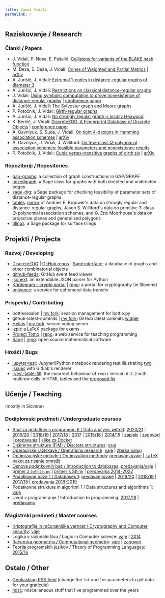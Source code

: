 ```yaml
---
title: Janoš Vidali
permalink: /
---
```


## Raziskovanje / Research

### Članki / Papers

* J. Vidali, P. Nose, E. Pašalić: [Collisions for variants of the BLAKE hash function](http://lkrv.fri.uni-lj.si/~janos/blake/collisions.pdf)
* M. Deza, E. Deza, J. Vidali: [Cones of Weighted and Partial Metrics](http://lkrv.fri.uni-lj.si/~janos/cones/) \| [arXiv](http://arxiv.org/abs/1101.0517)
* A. Jurišić, J. Vidali: [Extremal 1-codes in distance-regular graphs of diameter 3](http://link.springer.com/article/10.1007/s10623-012-9651-0)
* A. Jurišić, J. Vidali: [Restrictions on classical distance-regular graphs](http://link.springer.com/article/10.1007/s10801-017-0765-3)
* J. Vidali: [Using symbolic computation to prove nonexistence of distance-regular graphs](http://www.combinatorics.org/ojs/index.php/eljc/article/view/v25i4p21) \| [conference paper](https://www.mat.univie.ac.at/~slc/wpapers/FPSAC2019/105.html)
* A. Jurišić, J. Vidali: [The Sylvester graph and Moore graphs](https://www.sciencedirect.com/science/article/pii/S0195669818300313)
* P. Potočnik, J. Vidali: [Girth-regular graphs](https://amc-journal.eu/index.php/amc/article/view/1684)
* A. Jurišić, J. Vidali: [No strongly regular graph is locally Heawood](https://www.chebsbornik.ru/jour/article/view/605/498)
* K. Berčič, J. Vidali: [DiscreteZOO: A Fingerprint Database of Discrete Objects](https://link.springer.com/article/10.1007/s11786-020-00453-5?wt_mc=Internal.Event.1.SEM.ArticleAuthorOnlineFirst&utm_source=ArticleAuthorContributingOnlineFirst&utm_medium=email&utm_content=AA_en_06082018&ArticleAuthorContributingOnlineFirst_20200215) \| [conference paper](https://link.springer.com/chapter/10.1007%2F978-3-319-96418-8_5)
* A. Gavrilyuk, S. Suda, J. Vidali: [On tight 4-designs in Hamming association schemes](https://link.springer.com/article/10.1007%2Fs00493-019-4115-z) \| [arXiv](http://arxiv.org/abs/1809.07553)
* A. Gavrilyuk, J. Vidali, J. Williford: [On few-class *Q*-polynomial association schemes: feasible parameters and nonexistence results](https://amc-journal.eu/index.php/amc/article/view/2101)
* P. Potočnik, J. Vidali: [Cubic vertex-transitive graphs of girth six](https://www.sciencedirect.com/science/article/pii/S0012365X21004477) \| [arXiv](https://arxiv.org/abs/2005.01635)

### Repozitoriji / Repositories

* [gap-graphs](https://github.com/jaanos/gap-graphs): a collection of graph constructions in GAP/GRAPE
* [mixedgraph](https://github.com/jaanos/mixedgraph): a Sage class for graphs with both directed and undirected edges
* [sage-drg](https://github.com/jaanos/sage-drg): a Sage package for checking feasibility of parameter sets of distance-regular graphs
* [tables](https://github.com/jaanos/tables): [mirror](https://jaanos.github.io/tables) of Andries E. Brouwer's data on strongly regular and distance-regular graphs, Jason S. Williford's data on primitive 3-class *Q*-polynomial association schemes, and G. Eric Moorhouse's data on projective planes and generalised polygons
* [tilings](https://github.com/jaanos/tilings): a Sage package for surface tilings


## Projekti / Projects

### Razvoj / Developing

* [DiscreteZOO](https://discretezoo.xyz) \| [GitHub repos](https://github.com/DiscreteZOO) \| [Sage interface](https://github.com/DiscreteZOO/DiscreteZOO-sage): a database of graphs and other combinatorial objects
* [github-feeds](https://github.com/jaanos/github-feeds): GitHub event feed viewer
* [jsonext](https://github.com/jaanos/jsonext): an extendable JSON parser for Python
* [Kriptogram - crypto portal](https://lkrv.fri.uni-lj.si/crypto-portal/) \| [repo](https://github.com/jaanos/crypto-portal): a portal for cryptography (in Slovene)
* [onlyonce](https://github.com/jaanos/onlyonce): a service for ephemeral data transfer

### Prispevki / Contributing

* bottlesession \| [my fork](https://github.com/jaanos/bottlesession): session management for bottle.py
* github-latest-commits \| [my fork](https://github.com/jaanos/github-latest-commits-widget): GitHub latest commits [widget](https://jaanos.github.io/github-latest-commits-widget/?username=jaanos&repo=jaanos.github.io)
* [Helios](https://heliosvoting.org/) \| [my fork](https://github.com/jaanos/helios-server): secure voting server
* [izpit](https://github.com/ul-fmf/izpit): a LaTeX package for exams
* [Project Tomo](https://www.projekt-tomo.si/) \| [repo](https://github.com/ul-fmf/projekt-tomo): a web service for teaching programming
* [Sage](http://www.sagemath.org/) \| [repo](https://github.com/sagemath/sage): open source mathematical software

### Hrošči / Bugs

* [jupyter-test](https://github.com/jaanos/jupyter-test): Jupyter/IPython notebook rendering test illustrating [two](https://gitlab.com/gitlab-org/gitlab-ce/issues/31910) [issues](https://gitlab.com/gitlab-org/gitlab-ce/issues/37536) with GitLab's renderer
* [rvest-table-fill](https://github.com/jaanos/rvest-table-fill): the incorrect behaviour of `rvest` version `0.3.2` with multirow cells in HTML tables and the [proposed fix](https://github.com/tidyverse/rvest/pull/196)


## Učenje / Teaching
(mostly in Slovene)

### Dodiplomski predmeti / Undergraduate courses

* [Analiza podatkov s programom R / Data analysis with R](https://jaanos.github.io/APPR-zapiski/): [2020/21](https://github.com/jaanos/APPR-2020-21) \| [2019/20](https://github.com/jaanos/APPR-2019-20) \| [2018/19](https://github.com/jaanos/APPR-2018-19) \| [2017/18](https://github.com/jaanos/APPR-2017-18) \| [2017](https://github.com/jaanos/APPR-2017) \| [2015/16](https://github.com/jaanos/APPR-2015-16) \| [2014/15](https://github.com/jaanos/APPR-2014-15) \| [zapiski](https://github.com/jaanos/APPR-zapiski) \| [zagovori](https://github.com/jaanos/APPR-zagovori) \| [predavanja](https://github.com/alenFMF/APPR-15-16) \| [slike za Docker](https://github.com/jaanos/APPR-docker)
* [Diskretne strukture (FiM) / Discrete structures](https://jaanos.github.io/diskretne-strukture-fim/): [vaje](https://github.com/jaanos/diskretne-strukture-fim)
* [Operacijske raziskave / Operations research](https://jaanos.github.io/operacijske-raziskave/): [vaje](https://github.com/jaanos/operacijske-raziskave) \| [zbirka nalog](https://github.com/jaanos/or-zbirka)
* [Optimizacijske metode / Optimization methods](https://jaanos.github.io/optimizacijske-metode/): [predavanja/vaje](https://github.com/jaanos/optimizacijske-metode) \| [LaTeX paket za risanje omrežij](https://github.com/jaanos/omrezja)
* [Osnove podatkovnih baz / Introduction to databases](https://jaanos.github.io/OPB/): [predavanja/vaje](https://github.com/jaanos/OPB) \| [primer z `bottle.py`](https://github.com/jaanos/OPB-bottle) \| [primer s Shiny](https://github.com/jaanos/OPB-shiny) \| [predavanja 2014-2022](https://github.com/alenFMF/OPB14-15)
* [Podatkovne baze 1 / Databases 1](https://jaanos.github.io/podatkovne-baze-1/): [predavanja/vaje](https://github.com/jaanos/podatkovne-baze-1) \| [2019/20](https://github.com/jaanos/filmi) \| [2018/19](https://github.com/jaanos/najboljsi-filmi) \| [2017/18](https://github.com/jaanos/banka) \| [predavanja 2016-2019](https://github.com/matijapretnar/podatkovne-baze-1)
* Podatkovne strukture in algoritmi 1 / Data structures and algorithms 1: [vaje](https://github.com/jaanos/PSA1)
* Uvod v programiranje / Introduction to programming: [2017/18](https://github.com/jaanos/zelvje-dirke) \| [predavanja](https://github.com/matijapretnar/uvod-v-programiranje)

### Magistrski predmeti / Master courses

* [Kriptografija in računalniška varnost / Cryptography and Computer security](https://jaanos.github.io/kirv/): [vaje](https://github.com/jaanos/kirv)
* Logika v računalništvu / Logic in Computer science: [vaje](https://github.com/jaanos/LVR) \| [2014](https://github.com/jaanos/lvr-sat-janos)
* [Računska geometrija / Computational geometry](https://jaanos.github.io/computational-geometry/): [vaje](https://github.com/jaanos/computational-geometry) \| [zagovori](/zagovori/)
* Teorija programskih jezikov / Theory of Programming Languages: [2015/16](https://github.com/jaanos/TPJ-2015-16)


## Ostalo / Other

* [Geohashing RSS feed](http://lkrv.fri.uni-lj.si/~janos/geohash.xml.php?lat=46&lon=14) (change the `lat` and `lon` parameters to get data for your graticule)
* [misc](https://github.com/jaanos/misc): miscellaneous stuff that I've programmed over the years

